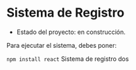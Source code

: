 <h1>Sistema de Registro</h1>

- Estado del proyecto: en construcción.

Para ejecutar el sistema, debes poner: 

```npm install react```
Sistema de registro dos
